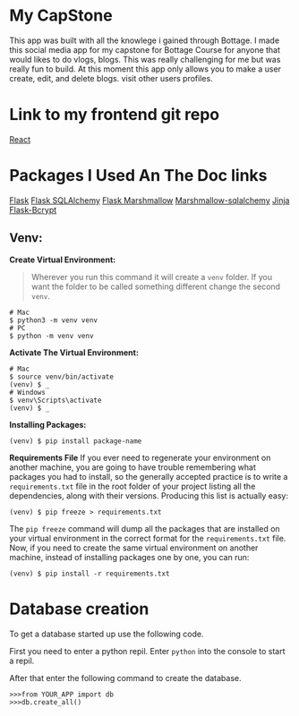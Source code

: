 # My CapStone

This app was built with all the knowlege i gained through Bottage.
I made this social media app for my capstone for Bottage Course for anyone that would likes to do vlogs, blogs.
This was really challenging for me but was really fun to build. At this moment this app only allows you to make a user create, edit, and delete blogs. visit other users profiles.

# Link to my frontend git repo

[React](https://github.com/DanGoss4394/my_capstone_frontend)

# Packages I Used An The Doc links

[Flask](https://flask.palletsprojects.com/en/1.1.x/)
[Flask SQLAlchemy](https://flask-sqlalchemy.palletsprojects.com/en/2.x/)
[Flask Marshmallow](https://flask-marshmallow.readthedocs.io/en/latest/)
[Marshmallow-sqlalchemy](https://marshmallow-sqlalchemy.readthedocs.io/en/latest/)
[Jinja](https://jinja.palletsprojects.com/en/2.11.x/)
[Flask-Bcrypt](https://flask-bcrypt.readthedocs.io/en/latest/)

## Venv:

**Create Virtual Environment:**

> Wherever you run this command it will create a `venv` folder. If you want the folder to be called something different change the second `venv`.

```
# Mac
$ python3 -m venv venv
# PC
$ python -m venv venv
```

**Activate The Virtual Environment:**

```
# Mac
$ source venv/bin/activate
(venv) $ _
# Windows
$ venv\Scripts\activate
(venv) $ _
```

**Installing Packages:**

```
(venv) $ pip install package-name
```

**Requirements File**
If you ever need to regenerate your environment on another machine, you are going to have trouble remembering what packages you had to install, so the generally accepted practice is to write a `requirements.txt` file in the root folder of your project listing all the dependencies, along with their versions. Producing this list is actually easy:

```
(venv) $ pip freeze > requirements.txt
```

The `pip freeze` command will dump all the packages that are installed on your virtual environment in the correct format for the `requirements.txt` file. Now, if you need to create the same virtual environment on another machine, instead of installing packages one by one, you can run:

```
(venv) $ pip install -r requirements.txt
```

# Database creation

To get a database started up use the following code.

First you need to enter a python repil. Enter `python` into the console to start a repil.

After that enter the following command to create the database.

```
>>>from YOUR_APP import db
>>>db.create_all()
```

#
